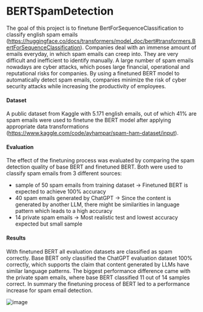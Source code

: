 # BERTSpamDetection
The goal of this project is to finetune BertForSequenceClassification to classify english spam emails (https://huggingface.co/docs/transformers/model_doc/bert#transformers.BertForSequenceClassification).
Companies deal with an immense amount of emails everyday, in which spam emails can creep into. They are very difficult and inefficient to identify manually. A large number of spam emails nowadays are cyber attacks, which poses large financial, operational and reputational risks for companies. By using a finetuned BERT model to automatically detect spam emails, companies minimize the risk of cyber security attacks while increasing the productivity of employees.

#### Dataset 
A public dataset from Kaggle with 5.171 english emails, out of which 41% are spam emails were used to finetune the BERT model after applying appropriate data transformations (https://www.kaggle.com/code/ayhampar/spam-ham-dataset/input).

#### Evaluation
The effect of the finetuning process was evaluated by comparing the spam detection quality of base BERT and finetuned BERT. Both were used to classify spam emails from 3 different sources:
- sample of 50 spam emails from training dataset -> Finetuned BERT is expected to achieve 100% accuracy
- 40 spam emails generated by ChatGPT -> Since the content is generated by another LLM, there might be similarities in language pattern which leads to a high accuracy
- 14 private spam emails -> Most realistic test and lowest accuracy expected but small sample

#### Results
With finetuned BERT all evaluation datasets are classified as spam correctly. Base BERT only classified the ChatGPT evaluation dataset 100% correctly, which supports the claim that content generated by LLMs have similar language patterns. The biggest performance difference came with the private spam emails, where base BERT classified 11 out of 14 samples correct. In summary the finetuning process of BERT led to a performance increase for spam email detection.

![image](https://github.com/hoangnghiem17/BERTSpamDetection/assets/118189008/efd183e0-91c7-4c5d-990d-4b0ce0e7873a)

